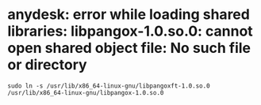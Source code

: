# anydesk: error while loading shared libraries: libpangox-1.0.so.0: cannot open shared object file: No such file or directory
    sudo ln -s /usr/lib/x86_64-linux-gnu/libpangoxft-1.0.so.0 /usr/lib/x86_64-linux-gnu/libpangox-1.0.so.0
